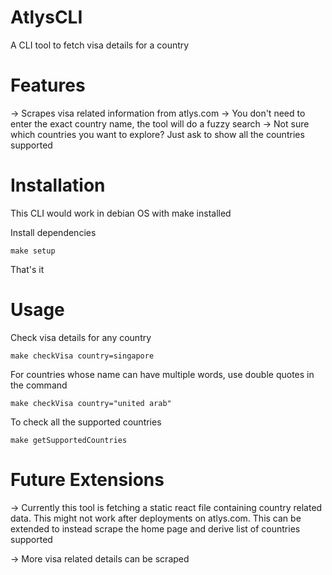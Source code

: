 # AtlysCLI

A CLI tool to fetch visa details for a country

# Features
-> Scrapes visa related information from atlys.com
-> You don't need to enter the exact country name, the tool will do a fuzzy search
-> Not sure which countries you want to explore? Just ask to show all the countries supported

# Installation
This CLI would work in debian OS with make installed

Install dependencies
```commandline
make setup
```

That's it

# Usage

Check visa details for any country
```commandline
make checkVisa country=singapore
```

For countries whose name can have multiple words, use double quotes in the command
```commandline
make checkVisa country="united arab"
```

To check all the supported countries
```commandline
make getSupportedCountries
```

# Future Extensions
-> Currently this tool is fetching a static react file containing country related data. This might not work after
deployments on atlys.com. This can be extended to instead scrape the home page and derive list of countries supported

-> More visa related details can be scraped 

